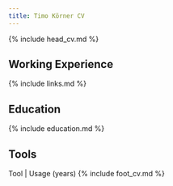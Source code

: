 ```yaml
---
title: Timo Körner CV
---
```


{% include head_cv.md %}

Working Experience
--------------------
     
{% include links.md %}


Education
----------

{% include education.md %}

Tools
--------------------

Tool | Usage (years)
{% include foot_cv.md %}
